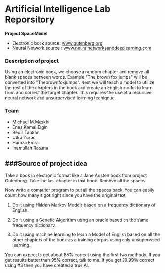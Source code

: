 # Artificial Intelligence Lab Reporsitory

**Project SpaceModel**

- Electronic book source: www.gutenberg.org
- Neural Network source : www.neuralnetworksanddeeplearning.com

### Description of project

Using an electronic book, we choose a random chapter and remove
all blank spaces between words. Example "The brown fox jumps"
will be converted into "Thebrownfoxjumps". Next we will teach
a model to utilize the rest of the chapters in the book and create 
an English model to learn from and correct the target chapter. 
This requires the use of a recursive neural network and unsurpervised
learning techiqnue.

### Team

- Michael M.Meskhi
- Enes Kemal Ergin
- Bedir Tapkan
- Utku Yurter
- Hamza Emra
- Inamullah Rasuna

###Source of project idea
   ----------------------

Take a book in electronic format like a Jane Austen book from project Gutenberg. Take the last chapter in that book. Remove all the spaces.

Now write a computer program to put all the spaces back. You can easily count how many it got right since you have the original text.

1. Do it using Hidden Markov Models based on a frequency dictionary of English.

2. Do it using a Genetic Algorithm using an oracle based on the same frequency dictionary.

3. Do it using machine learning to learn a Model of English based on all the other chapters of the book as a training corpus using only unsupervised learning.

You can expect to get about 85% correct using the first two methods.
If you get results better than 95% correct, talk to me.
If you get 99.99% correct using #3 then you have created a true AI.

